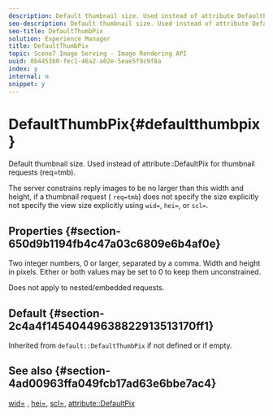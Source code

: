 ```yaml
---
description: Default thumbnail size. Used instead of attribute DefaultPix for thumbnail requests (req=tmb).
seo-description: Default thumbnail size. Used instead of attribute DefaultPix for thumbnail requests (req=tmb).
seo-title: DefaultThumbPix
solution: Experience Manager
title: DefaultThumbPix
topic: Scene7 Image Serving - Image Rendering API
uuid: 0b4453b0-fec1-46a2-a02e-5eae5f9c9f8a
index: y
internal: n
snippet: y
---
```


# DefaultThumbPix{#defaultthumbpix}

Default thumbnail size. Used instead of attribute::DefaultPix for thumbnail requests (req=tmb).

The server constrains reply images to be no larger than this width and height, if a thumbnail request ( `req=tmb`) does not specify the size explicitly not specify the view size explicitly using `wid=`, `hei=`, or `scl=`.

## Properties {#section-650d9b1194fb4c47a03c6809e6b4af0e}

Two integer numbers, 0 or larger, separated by a comma. Width and height in pixels. Either or both values may be set to 0 to keep them unconstrained.

Does not apply to nested/embedded requests.

## Default {#section-2c4a4f14540449638822913513170ff1}

Inherited from `default::DefaultThumbPix` if not defined or if empty.

## See also {#section-4ad00963ffa049fcb17ad63e6bbe7ac4}

[wid=](../../../../../is_api/http_ref/image-serving-api-ref/c-http-protocol-reference/c-command-reference/r-is-http-wid.md#reference-bfeadcb67bf4485f851eb21345527e47) , [hei=](../../../../../is_api/http_ref/image-serving-api-ref/c-http-protocol-reference/c-command-reference/r-is-http-hei.md#reference-6d6f556ccc0e4b98a815e8a5c1944a96), [scl=](../../../../../is_api/http_ref/image-serving-api-ref/c-http-protocol-reference/c-command-reference/r-scl.md#reference-b2a74e493d0d407e98fe350551ba3fcc), [attribute::DefaultPix](../../../../../is_api/image_catalog/image-serving-api-ref/c-image-catalog-reference/c-attributes-reference/r-defaultpix.md#reference-996b2c22b30f4fd9b970c84063306df1) 
